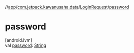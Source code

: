 //[app](../../../index.md)/[com.jetpack.kawanusaha.data](../index.md)/[LoginRequest](index.md)/[password](password.md)

# password

[androidJvm]\
val [password](password.md): [String](https://kotlinlang.org/api/latest/jvm/stdlib/kotlin/-string/index.html)
